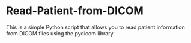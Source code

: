 # Read-Patient-from-DICOM
This is a simple Python script that allows you to read patient information from DICOM files using the pydicom library.
